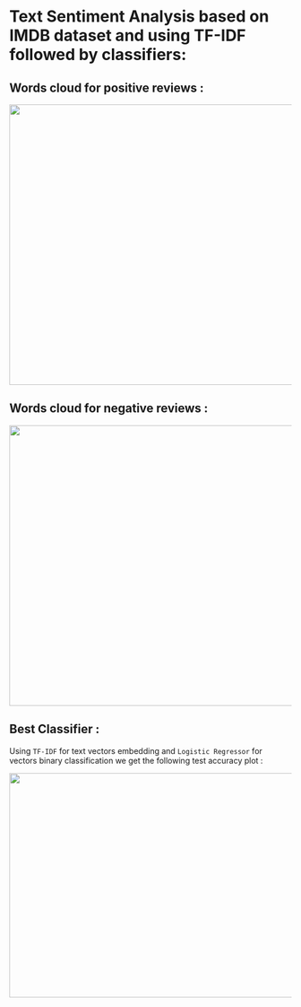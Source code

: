# Text Sentiment Analysis based on IMDB dataset and using TF-IDF followed by classifiers:




## Words cloud for positive reviews :

<p align="center">
  <kbd>
  <img width="700" height="500" src="https://user-images.githubusercontent.com/85687148/131266849-bd466495-7f48-4ec9-96a7-3bf6bff2fa82.png">
  </kbd>
</p>


## Words cloud for negative reviews :

<p align="center">
  <kbd>
  <img width="700" height="500" src="https://user-images.githubusercontent.com/85687148/131266845-c1666aca-ae05-461f-9306-5d8c05cc5e2b.png">
  </kbd>
</p>

## Best Classifier :

Using `TF-IDF` for text vectors embedding and `Logistic Regressor` for vectors binary classification we get the following test accuracy plot :


<p align="center">
  
  <img width="600" height="400" src="https://user-images.githubusercontent.com/85687148/131269124-755d3757-e156-416b-a1ea-0a64ea513f5f.png">
  
</p>

